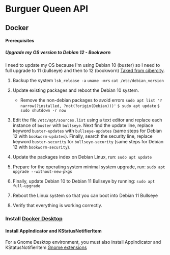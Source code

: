 # Burguer Queen API

## Docker

#### Prerequisites

#####  Upgrade my OS version to Debian 12 - Bookworn

I need to update my OS because I'm using Debian 10 (buster) so I need to full upgrade to 11 (bullseye) and then to 12 (bookworn) [Taked from cibercity](https://www.cyberciti.biz/faq/update-upgrade-debian-11-to-debian-12-bookworm/).

1. Backup the system
        `lsb_release -a`
        `uname -mrs`
        `cat /etc/debian_version`

2. Update existing packages and reboot the Debian 10 system.
        
    * Remove the non-debian packages to avoid errors
        `sudo apt list '?narrow(?installed, ?not(?origin(Debian)))'`
        `$ sudo apt update`
        `$ sudo shutdown -r now`

3. Edit the file `/etc/apt/sources.list` using a text editor and replace each instance of `buster` with `bullseye`. Next find the update line, replace keyword `buster-updates` with `bullseye-updates` (same steps for Debian 12 with `bookworm-updates`). Finally, search the security line, replace keyword `buster-security` for `bullseye-security` (same steps for Debian 12 with `bookworm-security`).

4. Update the packages index on Debian Linux, run:
        `sudo apt update`

5. Prepare for the operating system minimal system upgrade, run:
        `sudo apt upgrade --without-new-pkgs`

6. Finally, update Debian 10 to Debian 11 Bullseye by running:
        `sudo apt full-upgrade`

7. Reboot the Linux system so that you can boot into Debian 11 Bullseye

8. Verify that everything is working correctly.


### Install [Docker Desktop](https://docs.docker.com/desktop/install/linux-install/)




#### Install AppIndicator and KStatusNotifierItem 

For a Gnome Desktop environment, you must also install AppIndicator and KStatusNotifierItem [Gnome extensions](https://extensions.gnome.org/extension/615/appindicator-support/)

